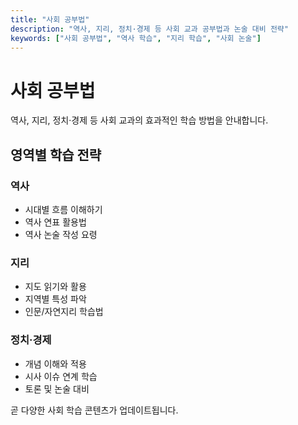 ```yaml
---
title: "사회 공부법"
description: "역사, 지리, 정치·경제 등 사회 교과 공부법과 논술 대비 전략"
keywords: ["사회 공부법", "역사 학습", "지리 학습", "사회 논술"]
---
```


# 사회 공부법

역사, 지리, 정치·경제 등 사회 교과의 효과적인 학습 방법을 안내합니다.

## 영역별 학습 전략

### 역사
- 시대별 흐름 이해하기
- 역사 연표 활용법
- 역사 논술 작성 요령

### 지리
- 지도 읽기와 활용
- 지역별 특성 파악
- 인문/자연지리 학습법

### 정치·경제
- 개념 이해와 적용
- 시사 이슈 연계 학습
- 토론 및 논술 대비

곧 다양한 사회 학습 콘텐츠가 업데이트됩니다.
